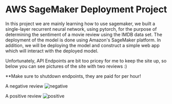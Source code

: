 # AWS SageMaker Deployment Project

In this project we are mainly learning how to use sagemaker, we built a single-layer recurrent neural network, using pytorch, for the purpose of determining the sentiment of a movie review using the IMDB data set. The deployment of the model is done using Amazon's SageMaker platform. In addition, we will be deploying the model and construct a simple web app which will interact with the deployed model. 

Unfortunately, API Endpoints are bit too pricey for me to keep the site up, so below you can see pictures of the site with two reviews :)

**Make sure to shutdown endpoints, they are paid for per hour!

A negative review
![negative](https://user-images.githubusercontent.com/51749063/129011067-4f58754f-75c7-4ca7-9e2e-8b6975f72ae9.png)

A positive review
![positive](https://user-images.githubusercontent.com/51749063/129011120-51a01696-0cd3-45a0-9b3d-553161799940.png)




